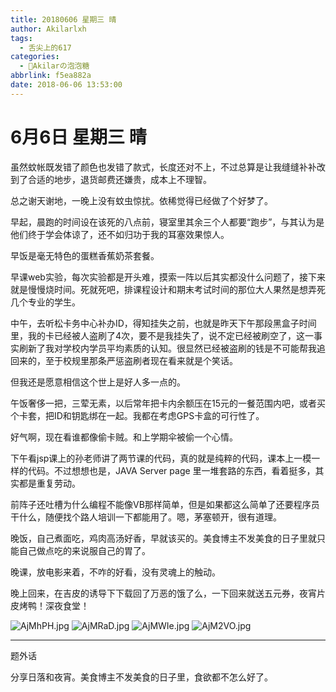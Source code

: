 ```yaml
---
title: 20180606 星期三 晴
author: Akilarlxh
tags:
  - 舌尖上的617
categories:
  - 🍬Akilarの泡泡糖
abbrlink: f5ea882a
date: 2018-06-06 13:53:00
---
```

# 6月6日 星期三 晴

虽然蚊帐既发错了颜色也发错了款式，长度还对不上，不过总算是让我缝缝补补改到了合适的地步，退货邮费还嫌贵，成本上不理智。

总之谢天谢地，一晚上没有蚊虫惊扰。依稀觉得已经做了个好梦了。

早起，晨跑的时间设在该死的八点前，寝室里其余三个人都要“跑步”，与其认为是他们终于学会体谅了，还不如归功于我的耳塞效果惊人。

早饭是毫无特色的蛋糕香蕉奶茶套餐。

早课web实验，每次实验都是开头难，摸索一阵以后其实都没什么问题了，接下来就是慢慢烧时间。死就死吧，排课程设计和期末考试时间的那位大人果然是想弄死几个专业的学生。

中午，去听松卡务中心补办ID，得知挂失之前，也就是昨天下午那段黑盒子时间里，我的卡已经被人盗刷了4次，要不是我挂失了，说不定已经被刷空了，这一事实刷新了我对学校内学员平均素质的认知。很显然已经被盗刷的钱是不可能帮我追回来的，至于校规里那条严惩盗刷者现在看来就是个笑话。

但我还是愿意相信这个世上是好人多一点的。

午饭奢侈一把，三荤无素，以后常年把卡内余额压在15元的一餐范围内吧，或者买个卡套，把ID和钥匙绑在一起。我都在考虑GPS卡盒的可行性了。

好气啊，现在看谁都像偷卡贼。和上学期伞被偷一个心情。

下午看jsp课上的孙老师讲了两节课的代码，真的就是纯粹的代码，课本上一模一样的代码。不过想想也是，JAVA Server page 里一堆套路的东西，看着挺多，其实都是重复劳动。

前阵子还吐槽为什么编程不能像VB那样简单，但是如果都这么简单了还要程序员干什么，随便找个路人培训一下都能用了。嗯，茅塞顿开，很有道理。

晚饭，自己煮面吃，鸡肉高汤好香，早就该买的。美食博主不发美食的日子里就只能自己做点吃的来说服自己的胃了。

晚课，放电影来着，不咋的好看，没有灵魂上的触动。

晚上回来，在吉皮的诱导下下载回了万恶的饿了么，一下回来就送五元券，夜宵片皮烤鸭！深夜食堂！

![AjMhPH.jpg](https://s2.ax1x.com/2019/04/15/AjMhPH.jpg)
![AjMRaD.jpg](https://s2.ax1x.com/2019/04/15/AjMRaD.jpg)
![AjMWIe.jpg](https://s2.ax1x.com/2019/04/15/AjMWIe.jpg)
![AjM2VO.jpg](https://s2.ax1x.com/2019/04/15/AjM2VO.jpg)

---

题外话

分享日落和夜宵。美食博主不发美食的日子里，食欲都不怎么好了。